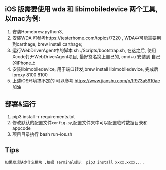 ## iOS 版需要使用 wda 和 libimobiledevice 两个工具,以mac为例:
1. 安装Homebrew,python3, 
2. 安装WDA 可参考https://testerhome.com/topics/7220 ,  WDA中可能需要用到carthage, brew install carthage;
3. 运行WebDriverAgent中的脚本 sh ./Scripts/bootstrap.sh, 在这之后, 使用Xcode打开WebDriverAgent项目, 最好签名换上自己的, cmd+u 安装到 自己的iPhone上
4. 安装libimobiledevice, 用于端口转发,brew install libimobiledevice,  完成后 iproxy 8100 8100
5. 上述iOS环境搞不定的 可以参考 https://www.jianshu.com/p/ff973a5910ae    加油


## 部署&运行
1. pip3 install -r requirements.txt
2. 修改默认的配置文件`config.py`,配置文件夹中可以配置临时数据目录和appcode
3. 项目目录执行  bash run-ios.sh

## Tips
	如果发现缺少什么模块 ,根据 Terminal提示  pip3 install xxxx,xxxx,...




